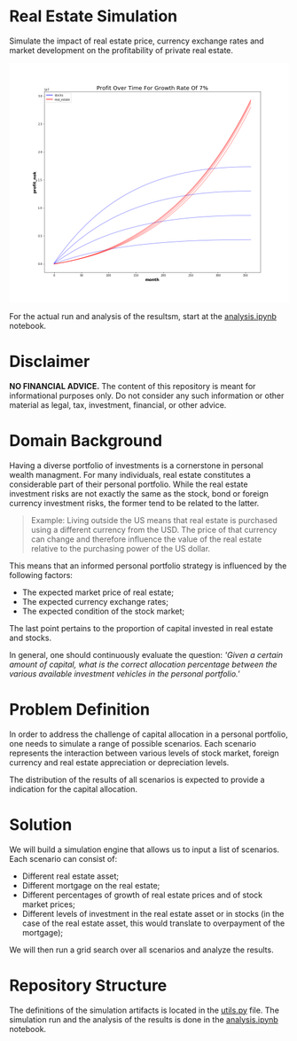 # Real Estate Simulation
Simulate the impact of real estate price, currency exchange rates and market development on the profitability of private real estate.

<p align="center">
  <img src="./img/profit_at_7_prc_growth.png" alt="Real Estate VS Stock Profit At Equal Growth Rates" width="640">
</p>

For the actual run and analysis of the resultsm, start at the [analysis.ipynb](https://github.com/rossrco/real_estate_sim/blob/master/analysis.ipynb) notebook.

# Disclaimer
**NO FINANCIAL ADVICE.** The content of this repository is meant for informational purposes only. Do not consider any such information or other material as legal, tax, investment, financial, or other advice.

# Domain Background
Having a diverse portfolio of investments is a cornerstone in personal wealth managment. For many individuals, real estate constitutes a considerable part of their personal portfolio. While the real estate investment risks are not exactly the same as the stock, bond or foreign currency investment risks, the former tend to be related to the latter.

> Example: Living outside the US means that real estate is purchased using a different currency from the USD. The price of that currency can change and therefore influence the value of the real estate relative to the purchasing power of the US dollar.

This means that an informed personal portfolio strategy is influenced by the following factors:
* The expected market price of real estate;
* The expected currency exchange rates;
* The expected condition of the stock market;

The last point pertains to the proportion of capital invested in real estate and stocks.

In general, one should continuously evaluate the question: *'Given a certain amount of capital, what is the correct allocation percentage between the various available investment vehicles in the personal portfolio.'*

# Problem Definition
In order to address the challenge of capital allocation in a personal portfolio, one needs to simulate a range of possible scenarios. Each scenario represents the interaction between various levels of stock market, foreign currency and real estate appreciation or depreciation levels.

The distribution of the results of all scenarios is expected to provide a indication for the capital allocation.

# Solution
We will build a simulation engine that allows us to input a list of scenarios. Each scenario can consist of:
* Different real estate asset;
* Different mortgage on the real estate;
* Different percentages of growth of real estate prices and of stock market prices;
* Different levels of investment in the real estate asset or in stocks (in the case of the real estate asset, this would translate to overpayment of the mortgage);

We will then run a grid search over all scenarios and analyze the results.

# Repository Structure
The definitions of the simulation artifacts is located in the [utils.py](https://github.com/rossrco/real_estate_sim/blob/master/utils.py) file. The simulation run and the analysis of the results is done in the [analysis.ipynb](https://github.com/rossrco/real_estate_sim/blob/master/analysis.ipynb) notebook.